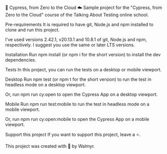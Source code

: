 🌲 Cypress, from Zero to the Cloud ☁️
Sample project for the "Cypress, from Zero to the Cloud" course of the Talking About Testing online school.

Pre-requirements
It is required to have git, Node.js and npm installed to clone and run this project.

I've used versions 2.42.1, v20.13.1 and 10.8.1 of git, Node.js and npm, respectively. I suggest you use the same or later LTS versions.

Installation
Run npm install (or npm i for the short version) to install the dev dependencies.

Tests
In this project, you can run the tests on a desktop or mobile viewport.

Desktop
Run npm test (or npm t for the short version) to run the test in headless mode on a desktop viewport.

Or, run npm run cy:open to open the Cypress App on a desktop viewport.

Mobile
Run npm run test:mobile to run the test in headless mode on a mobile viewport.

Or, run npm run cy:open:mobile to open the Cypress App on a mobile viewport.

Support this project
If you want to support this project, leave a ⭐.

This project was created with 💚 by Walmyr.